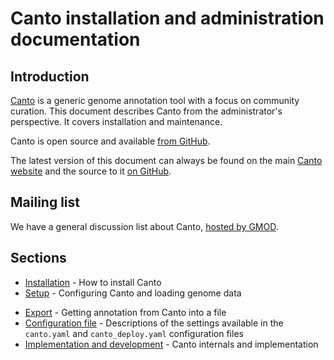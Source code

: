 # Canto installation and administration documentation
## Introduction
[Canto](http://curation.pombase.org/) is a generic genome annotation tool with
a focus on community curation.  This document describes Canto from the
administrator's perspective.  It covers installation and maintenance.

Canto is open source and available [from GitHub](https://github.com/pombase/canto).

The latest version of this document can always be found on the main
[Canto website](http://curation.pombase.org/docs/canto_admin) and the
source to it
[on GitHub](https://github.com/pombase/canto/blob/master/root/docs/md/canto_admin.md).

## Mailing list

We have a general discussion list about Canto,
[hosted by GMOD](https://lists.sourceforge.net/lists/listinfo/gmod-canto).

## Sections

* [Installation](canto_admin/installation) - How to install Canto
* [Setup](canto_admin/setup) - Configuring Canto and loading genome data
<!---
* [Good practices](canto_admin/good_practices) - A walk through of a setting up and
  maintaining a Canto instance
-->
* [Export](canto_admin/data_export) - Getting annotation from Canto into a file
* [Configuration file](canto_admin/configuration_file) - Descriptions of the
  settings available in the `canto.yaml` and `canto_deploy.yaml` configuration
  files
* [Implementation and development](canto_admin/development) - Canto internals and
  implementation
